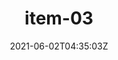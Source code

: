 ---
reference_code: 3
date: 2021-06-02T04:35:03Z
draft: false
level_of_description: level1/level2-1/level3-3
media_type: photo
title: item-03
description: Lorem ipsum dolor sit amet, consectetur adipiscing elit. Nunc tincidunt sapien quis massa dignissim pretium. Donec mattis leo id risus blandit, nec porta ligula tincidunt. Nullam id accumsan lacus. 
weight: 30

modified_at: 2021-07-13T17:08:03Z
created_at: 2021-06-02T04:35:03Z
link: 
components:
- items/level1/level2-1/level3-3/item-03.png

tags:
- tag1
creators:
- 진로
subjects: 
- pork
sources: 
- suncrud
venues: 
- 은평

public_access_status: true
copyright_status: true
---